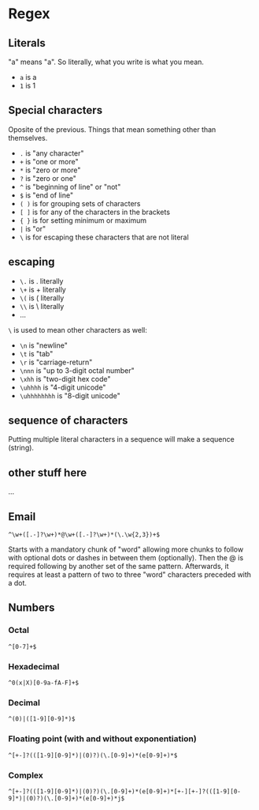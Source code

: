 # Regex

## Literals
"a" means "a". So literally, what you write is what you mean.
- `a` is a
- `1` is 1

## Special characters
Oposite of the previous. Things that mean something other than themselves.
- `.` is "any character"
- `+` is "one or more"
- `*` is "zero or more"
- `?` is "zero or one"
- `^` is "beginning of line" or "not"
- `$` is "end of line"
- `( )` is for grouping sets of characters
- `[ ]` is for any of the characters in the brackets
- `{ }` is for setting minimum or maximum
- `|` is "or"
- `\` is for escaping these characters that are not literal

## escaping
- `\.` is . literally
- `\+` is + literally
- `\(` is ( literally
- `\\` is \ literally
- ...

`\` is used to mean other characters as well:

- `\n` is "newline"
- `\t` is "tab"
- `\r` is "carriage-return"
- `\nnn` is "up to 3-digit octal number"
- `\xhh` is "two-digit hex code"
- `\uhhhh` is "4-digit unicode"
- `\uhhhhhhhh` is "8-digit unicode"

## sequence of characters
Putting multiple literal characters in a sequence will make a sequence (string).

## other stuff here

...

## Email

```
^\w+([.-]?\w+)*@\w+([.-]?\w+)*(\.\w{2,3})+$
```

Starts with a mandatory chunk of "word" allowing more chunks to follow with optional
dots or dashes in between them (optionally). Then the @ is required following
by another set of the same pattern. Afterwards, it requires at least a pattern of
two to three "word" characters preceded with a dot.

## Numbers

### Octal

```
^[0-7]+$
```

### Hexadecimal

```
^0(x|X)[0-9a-fA-F]+$
```

### Decimal

```
^(0)|([1-9][0-9]*)$
```

### Floating point (with and without exponentiation)

```
^[+-]?(([1-9][0-9]*)|(0)?)(\.[0-9]+)*(e[0-9]+)*$
```

### Complex

```
^[+-]?(([1-9][0-9]*)|(0)?)(\.[0-9]+)*(e[0-9]+)*[+-][+-]?(([1-9][0-9]*)|(0)?)(\.[0-9]+)*(e[0-9]+)*j$
```

